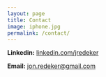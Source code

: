 ```yaml
---
layout: page
title: Contact
image: iphone.jpg
permalink: /contact/
---
```


**Linkedin:** [linkedin.com/jredeker](https://www.linkedin.com/in/jredeker/)

**Email:** [jon.redeker@gmail.com](mailto:jon.redeker+mailbag@gmail.com)